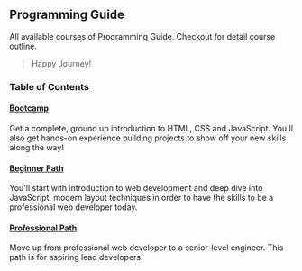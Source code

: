 ## Programming Guide
All available courses of Programming Guide. Checkout for detail course outline. 

> Happy Journey!

### Table of Contents
#### [Bootcamp](00-bootcamp/README.md)

   Get a complete, ground up introduction to HTML, CSS and JavaScript. You'll also get hands-on experience building projects to show off your new skills along the way!

#### [Beginner Path](01-beginner/README.md)

   You'll start with introduction to web development and deep dive into JavaScript, modern layout techniques in order to have the skills to be a professional web developer today.

#### [Professional Path](02-professional/README.md)

   Move up from professional web developer to a senior-level engineer. This path is for aspiring lead developers.
